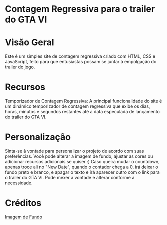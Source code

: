 
# Contagem Regressiva para o trailer do GTA VI

 # Visão Geral
Este é um simples site de contagem regressiva criado com HTML, CSS e JavaScript, feito para que entusiastas possam se juntar à empolgação do trailer do jogo.

# Recursos
Temporizador de Contagem Regressiva: A principal funcionalidade do site é um dinâmico temporizador de contagem regressiva que exibe os dias, horas, minutos e segundos restantes até a data especulada de lançamento do trailer do GTA VI.

# Personalização
Sinta-se à vontade para personalizar o projeto de acordo com suas preferências. Você pode alterar a imagem de fundo, ajustar as cores ou adicionar recursos adicionais se quiser :)
Caso queira mudar o countdown, apenas troce ali no "New Date", quando o contador chega a 0, irá deixar o fundo preto e branco, e apagar o texto e irá aparecer outro com o link para o trailer do GTA VI.
Pode mexer a vontade e alterar conforme a necessidade.

# Créditos
[Imagem de Fundo](https://www.wallpaperflare.com/ai-art-city-illustration-grand-theft-auto-vice-city-skyline-wallpaper-yjlhq)
